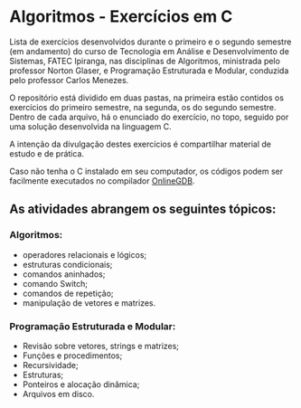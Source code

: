 # Algoritmos - Exercícios em C

Lista de exercícios desenvolvidos durante o primeiro e o segundo semestre (em andamento) do curso de Tecnologia em Análise e Desenvolvimento de Sistemas, FATEC Ipiranga, nas disciplinas de Algoritmos, ministrada pelo professor Norton Glaser, e Programação Estruturada e Modular, conduzida pelo professor Carlos Menezes.

O repositório está dividido em duas pastas, na primeira estão contidos os exercícios do primeiro semestre, na segunda, os do segundo semestre. Dentro de cada arquivo, há o enunciado do exercício, no topo, seguido por uma
solução desenvolvida na linguagem C.

A intenção da divulgação destes exercícios é compartilhar material de estudo e de prática.

Caso não tenha o C instalado em seu computador, os códigos podem ser facilmente executados no compilador [OnlineGDB](https://www.onlinegdb.com/).
## As atividades abrangem os seguintes tópicos:

### Algoritmos:
- operadores relacionais e lógicos;
- estruturas condicionais;
- comandos aninhados;
- comando Switch;
- comandos de repetição;
- manipulação de vetores e matrizes.

### Programação Estruturada e Modular:
- Revisão sobre vetores, strings e matrizes;
- Funções e procedimentos;
- Recursividade;
- Estruturas;
- Ponteiros e alocação dinâmica;
- Arquivos em disco.
